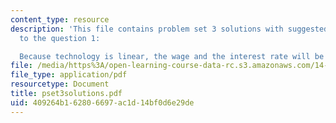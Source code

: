 ```yaml
---
content_type: resource
description: 'This file contains problem set 3 solutions with suggested solutions
  to the question 1:

  Because technology is linear, the wage and the interest rate will be constant.'
file: /media/https%3A/open-learning-course-data-rc.s3.amazonaws.com/14-472-public-economics-ii-spring-2004/409264b162806697ac1d14bf0d6e29de_pset3solutions.pdf
file_type: application/pdf
resourcetype: Document
title: pset3solutions.pdf
uid: 409264b1-6280-6697-ac1d-14bf0d6e29de
---
```

